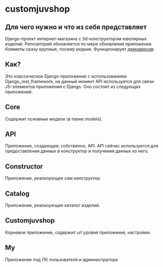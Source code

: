 # customjuvshop
## Для чего нужно и что из себя представляет
Django-проект интернет-магазина с 3d-конструктором ювелирных изделий.
Репозиторий обновляется по мере обновления приложения. Коммиты сразу крупные, посему редкие.
Функционирует <a href="http://2.59.40.6:8000/constructor">демоверсия</a>.

## Как?
Это классическое Django-приложение с использованием Django_rest_framework, на данный момент API используется для связи JS-элементов приложения с Django.
Оно состоит из следующих приложений:

## Core
Содержит основные модели (в папке models).

## API
Приложение, создающее, собственно, API. API сейчас используется для предоставления данных в конструктор и получения данных из него.

## Constructor
Приложение, реализующее сам конструктор.

## Catalog
Приложение, реализующее каталог изделий.

## Customjuvshop
Корневое приложение, содержит url уровня приложения, настройки.

## My
Приложение под ЛК пользователя и администратора
